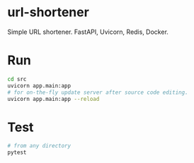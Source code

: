 # url-shortener

Simple URL shortener. FastAPI, Uvicorn, Redis, Docker.

# Run
```bash
cd src
uvicorn app.main:app
# for on-the-fly update server after source code editing.
uvicorn app.main:app --reload
```

# Test
```bash
# from any directory
pytest
```